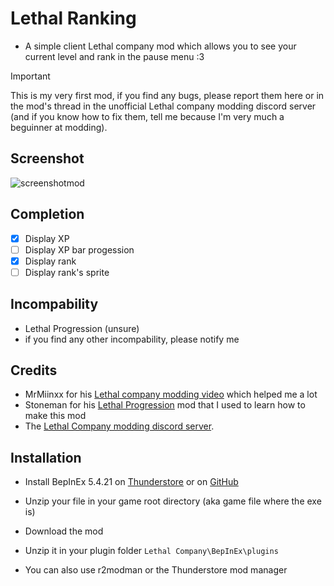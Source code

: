 # Lethal Ranking
- A simple client Lethal company mod which allows you to see your current level and rank in the pause menu :3
> [!IMPORTANT]
> This is my very first mod, if you find any bugs, please report them here or in the mod's thread in the unofficial Lethal company modding discord server (and if you know how to fix them, tell me because I'm very much a beguinner at modding).
## Screenshot 
![screenshotmod](https://github.com/claymorwan/Lethal_Ranking/assets/86072589/1146c369-a037-4c99-9881-6638836403ac)
## Completion
- [x] Display XP
- [ ] Display XP bar progession
- [x] Display rank
- [ ] Display rank's sprite
## Incompability
- Lethal Progression (unsure)
- if you find any other incompability, please notify me
## Credits
- MrMiinxx for his [Lethal company modding video](https://www.youtube.com/watch?v=4Q7Zp5K2ywI) which helped me a lot 
- Stoneman for his [Lethal Progression](https://github.com/stoneman2/LethalProgression) mod that I used to learn how to make this mod
- The [Lethal Company modding discord server](https://discord.gg/gJm5EH93).
## Installation 
-  Install BepInEx 5.4.21 on [Thunderstore](https://thunderstore.io/c/lethal-company/p/BepInEx/BepInExPack/) or on [GitHub](https://github.com/BepInEx/BepInEx)
- Unzip your file in your game root directory (aka game file where the exe is)
- Download the mod
- Unzip it in your plugin folder `Lethal Company\BepInEx\plugins`

- You can also use r2modman or the Thunderstore mod manager
